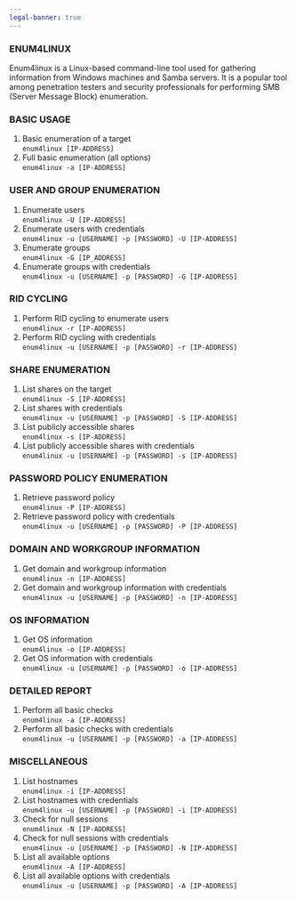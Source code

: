```yaml
---
legal-banner: true
---
```


### **ENUM4LINUX**

Enum4linux is a Linux-based command-line tool used for gathering information from Windows machines and Samba servers. It is a popular tool among penetration testers and security professionals for performing SMB (Server Message Block) enumeration.

### **BASIC USAGE**
    
1.  Basic enumeration of a target  
    `enum4linux [IP-ADDRESS]`
2.  Full basic enumeration (all options)  
    `enum4linux -a [IP-ADDRESS]`

### **USER AND GROUP ENUMERATION**
    
1.  Enumerate users  
    `enum4linux -U [IP-ADDRESS]`      
2.  Enumerate users with credentials  
   `enum4linux -u [USERNAME] -p [PASSWORD] -U [IP-ADDRESS]` 
3.  Enumerate groups  
   `enum4linux -G [IP_ADDRESS]`  
4. Enumerate groups with credentials  
   `enum4linux -u [USERNAME] -p [PASSWORD] -G [IP-ADDRESS]`
        
### **RID CYCLING**

1.  Perform RID cycling to enumerate users  
    `enum4linux -r [IP-ADDRESS]`
2.  Perform RID cycling with credentials  
    `enum4linux -u [USERNAME] -p [PASSWORD] -r [IP-ADDRESS]`

### **SHARE ENUMERATION**
    
1.  List shares on the target  
   `enum4linux -S [IP-ADDRESS]`
2.  List shares with credentials  
   `enum4linux -u [USERNAME] -p [PASSWORD] -S [IP-ADDRESS]`
3.  List publicly accessible shares  
    `enum4linux -s [IP-ADDRESS]`  
4. List publicly accessible shares with credentials  
    `enum4linux -u [USERNAME] -p [PASSWORD] -s [IP-ADDRESS]`
	
### **PASSWORD POLICY ENUMERATION**
    
1.  Retrieve password policy  
    `enum4linux -P [IP-ADDRESS]`
2.  Retrieve password policy with credentials  
    `enum4linux -u [USERNAME] -p [PASSWORD] -P [IP-ADDRESS]`

### **DOMAIN AND WORKGROUP INFORMATION**
    
1.  Get domain and workgroup information  
    `enum4linux -n [IP-ADDRESS]`
2.  Get domain and workgroup information with credentials  
    `enum4linux -u [USERNAME] -p [PASSWORD] -n [IP-ADDRESS]`

### **OS INFORMATION**
    
1.  Get OS information  
     `enum4linux -o [IP-ADDRESS]`
2.  Get OS information with credentials  
     `enum4linux -u [USERNAME] -p [PASSWORD] -o [IP-ADDRESS]`

### **DETAILED REPORT**
1.  Perform all basic checks  
     `enum4linux -a [IP-ADDRESS]`
2.  Perform all basic checks with credentials  
     `enum4linux -u [USERNAME] -p [PASSWORD] -a [IP-ADDRESS]`

### **MISCELLANEOUS**
1.  List hostnames  
    `enum4linux -i [IP-ADDRESS]`
2.  List hostnames with credentials  
   `enum4linux -u [USERNAME] -p [PASSWORD] -i [IP-ADDRESS]`
3.  Check for null sessions  
    `enum4linux -N [IP-ADDRESS]`
4.  Check for null sessions with credentials  
    `enum4linux -u [USERNAME] -p [PASSWORD] -N [IP-ADDRESS]`
5.  List all available options  
    `enum4linux -A [IP-ADDRESS]`
6.  List all available options with credentials  
    `enum4linux -u [USERNAME] -p [PASSWORD] -A [IP-ADDRESS]`